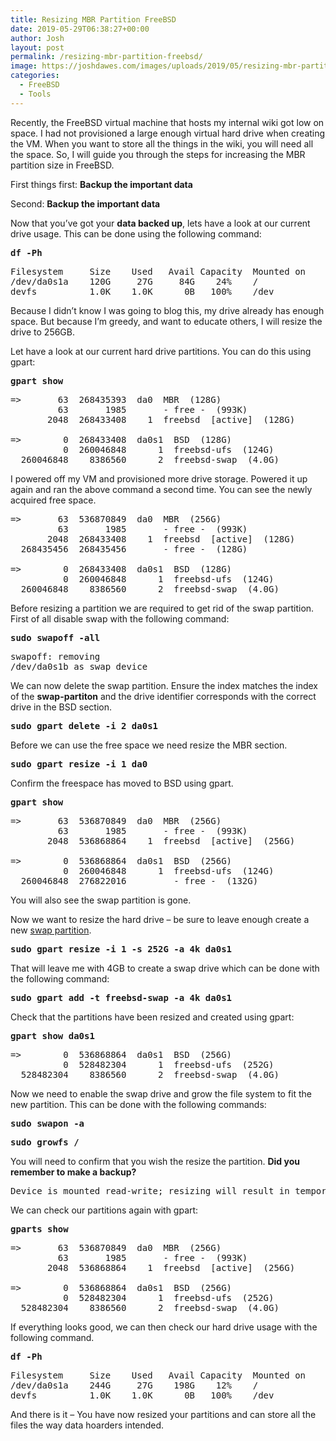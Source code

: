 ```yaml
---
title: Resizing MBR Partition FreeBSD
date: 2019-05-29T06:38:27+00:00
author: Josh
layout: post
permalink: /resizing-mbr-partition-freebsd/
image: https://joshdawes.com/images/uploads/2019/05/resizing-mbr-partition-freebsd.png
categories:
  - FreeBSD
  - Tools
---
```

Recently, the FreeBSD virtual machine that hosts my internal wiki got low on space. I had not provisioned a large enough virtual hard drive when creating the VM. When you want to store all the things in the wiki, you will need all the space. So, I will guide you through the steps for increasing the MBR partition size in FreeBSD.

First things first: **Backup the important data**

Second: **Backup the important data**

Now that you&#8217;ve got your **data backed up**, lets have a look at our current drive usage. This can be done using the following command:

<pre class="wp-block-preformatted"><strong>df -Ph</strong></pre>

<pre class="wp-block-verse">Filesystem     Size    Used   Avail Capacity  Mounted on<br />/dev/da0s1a    120G     27G     84G    24%    /<br />devfs          1.0K    1.0K      0B   100%    /dev</pre>

Because I didn’t know I was going to blog this, my drive already has enough space. But because I’m greedy, and want to educate others, I will resize the drive to 256GB.

Let have a look at our current hard drive partitions. You can do this using gpart:

<pre class="wp-block-preformatted"><strong>gpart show</strong></pre>

<pre class="wp-block-verse">=&gt;       63  268435393  da0  MBR  (128G)<br />         63       1985       - free -  (993K)<br />       2048  268433408    1  freebsd  [active]  (128G)<br /><br />=&gt;        0  268433408  da0s1  BSD  (128G)<br />          0  260046848      1  freebsd-ufs  (124G)<br />  260046848    8386560      2  freebsd-swap  (4.0G)</pre>

I powered off my VM and provisioned more drive storage. Powered it up again and ran the above command a second time. You can see the newly acquired free space.

<pre class="wp-block-verse">=&gt;       63  536870849  da0  MBR  (256G)<br />         63       1985       - free -  (993K)<br />       2048  268433408    1  freebsd  [active]  (128G)<br />  268435456  268435456       - free -  (128G)<br /><br />=&gt;        0  268433408  da0s1  BSD  (128G)<br />          0  260046848      1  freebsd-ufs  (124G)<br />  260046848    8386560      2  freebsd-swap  (4.0G)</pre>

Before resizing a partition we are required to get rid of the swap partition. First of all disable swap with the following command:

<pre class="wp-block-preformatted"><strong>sudo swapoff -all</strong></pre>

<pre class="wp-block-verse">swapoff: removing
/dev/da0s1b as swap device</pre>

We can now delete the swap partition. Ensure the index matches the index of the **swap-partiton** and the drive identifier corresponds with the correct drive in the BSD section.

<pre class="wp-block-preformatted"><strong>sudo gpart delete -i 2 da0s1</strong></pre>

Before we can use the free space we need resize the MBR section.

<pre class="wp-block-preformatted"><strong>sudo gpart resize -i 1 da0</strong></pre>

Confirm the freespace has moved to BSD using gpart.

<pre class="wp-block-preformatted"><strong>gpart show</strong></pre>

<pre class="wp-block-verse">=&gt;       63  536870849  da0  MBR  (256G)<br />         63       1985       - free -  (993K)<br />       2048  536868864    1  freebsd  [active]  (256G)<br /><br />=&gt;        0  536868864  da0s1  BSD  (256G)<br />          0  260046848      1  freebsd-ufs  (124G)<br />  260046848  276822016         - free -  (132G)</pre>

You will also see the swap partition is gone.

Now we want to resize the hard drive – be sure to leave enough create a new <a rel="noreferrer noopener" aria-label="swap partition (opens in a new tab)" href="https://itsfoss.com/swap-size/" target="_blank">swap partition</a>. 

<pre class="wp-block-preformatted"><strong>sudo gpart resize -i 1 -s 252G -a 4k da0s1</strong></pre>

That will leave me with 4GB to create a swap drive which can be done with the following command:

<pre class="wp-block-preformatted"><strong>sudo gpart add -t freebsd-swap -a 4k da0s1</strong></pre>

Check that the partitions have been resized and created using gpart:

<pre class="wp-block-preformatted"><strong>gpart show da0s1</strong></pre>

<pre class="wp-block-verse">=&gt;        0  536868864  da0s1  BSD  (256G)<br />          0  528482304      1  freebsd-ufs  (252G)<br />  528482304    8386560      2  freebsd-swap  (4.0G)</pre>

Now we need to enable the swap drive and grow the file system to fit the new partition. This can be done with the following commands:

<pre class="wp-block-preformatted"><strong>sudo swapon -a</strong></pre>

<pre class="wp-block-preformatted"><strong>sudo growfs /</strong></pre>

You will need to confirm that you wish the resize the partition. **Did you remember to make a backup?**

<pre class="wp-block-preformatted">Device is mounted read-write; resizing will result in temporary write suspension for /. It's strongly recommended to make a backup before growing the file system. OK to grow filesystem on /dev/da0s1a, mounted on /, from 124GB to 252GB? [yes/no]</pre>

We can check our partitions again with gpart:

<pre class="wp-block-preformatted"><strong>gparts show</strong></pre>

<pre class="wp-block-verse">=&gt;       63  536870849  da0  MBR  (256G)<br />         63       1985       - free -  (993K)<br />       2048  536868864    1  freebsd  [active]  (256G)<br /><br />=&gt;        0  536868864  da0s1  BSD  (256G)<br />          0  528482304      1  freebsd-ufs  (252G)<br />  528482304    8386560      2  freebsd-swap  (4.0G)</pre>

If everything looks good, we can then check our hard drive usage with the following command.

<pre class="wp-block-preformatted"><strong>df -Ph</strong></pre>

<pre class="wp-block-verse">Filesystem     Size    Used   Avail Capacity  Mounted on<br />/dev/da0s1a    244G     27G    198G    12%    /<br />devfs          1.0K    1.0K      0B   100%    /dev</pre>

And there is it &#8211; You have now resized your partitions and can store all the files the way data hoarders intended.
